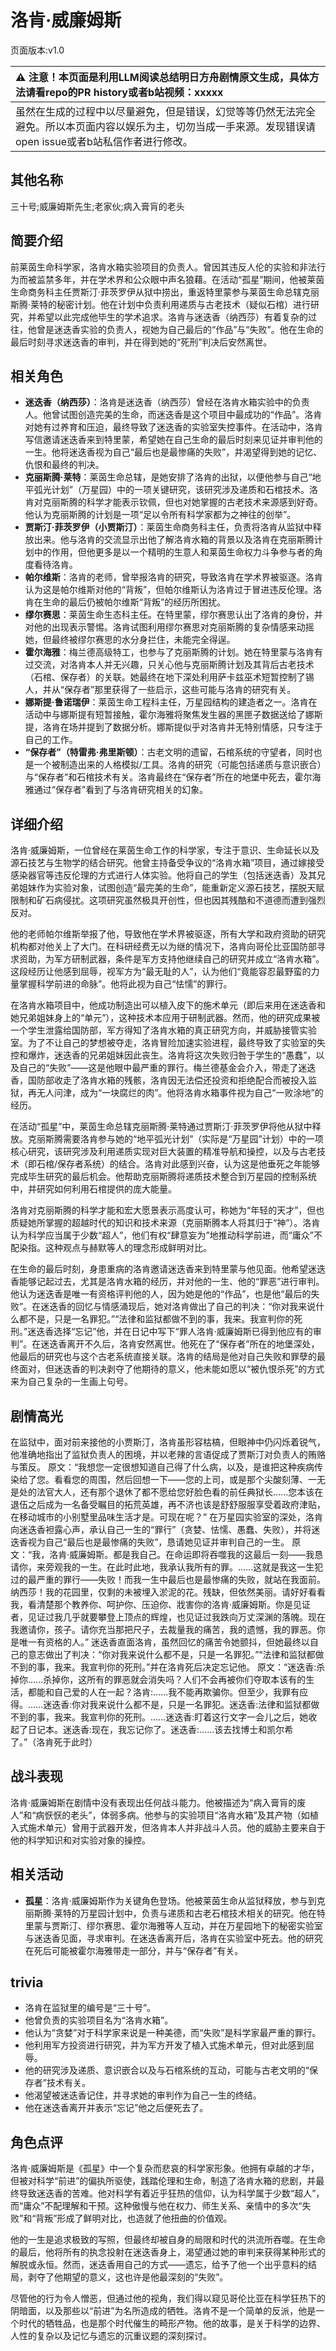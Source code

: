 # 洛肯·威廉姆斯
页面版本:v1.0
 

| :warning: 注意！本页面是利用LLM阅读总结明日方舟剧情原文生成，具体方法请看repo的PR history或者b站视频：xxxxx           |
|:----------------------------|
| 虽然在生成的过程中以尽量避免，但是错误，幻觉等等仍然无法完全避免。所以本页面内容以娱乐为主，切勿当成一手来源。发现错误请open issue或者b站私信作者进行修改。|



## 其他名称
三十号;威廉姆斯先生;老家伙;病入膏肓的老头
## 简要介绍
前莱茵生命科学家，洛肯水箱实验项目的负责人。曾因其违反人伦的实验和非法行为而被监禁多年，并在学术界和公众眼中声名狼藉。在活动“孤星”期间，他被莱茵生命商务科主任贾斯汀·菲茨罗伊从狱中捞出，重返特里蒙参与莱茵生命总辖克丽斯腾·莱特的秘密计划。他在计划中负责利用递质与古老技术（疑似石棺）进行研究，并希望以此完成他毕生的学术追求。洛肯与迷迭香（纳西莎）有着复杂的过往，他曾是迷迭香实验的负责人，视她为自己最后的“作品”与“失败”。他在生命的最后时刻寻求迷迭香的审判，并在得到她的“死刑”判决后安然离世。
## 相关角色
-   **迷迭香（纳西莎）**：洛肯是迷迭香（纳西莎）曾经在洛肯水箱实验中的负责人。他曾试图创造完美的生命，而迷迭香是这个项目中最成功的“作品”。洛肯对她有过养育和压迫，最终导致了迷迭香的实验室失控事件。在活动中，洛肯写信邀请迷迭香来到特里蒙，希望她在自己生命的最后时刻来见证并审判他的一生。他将迷迭香视为自己“最后也是最惨痛的失败”，并渴望得到她的记忆、仇恨和最终的判决。
-   **克丽斯腾·莱特**：莱茵生命总辖，是她安排了洛肯的出狱，以便他参与自己“地平弧光计划”（万星园）中的一项关键研究，该研究涉及递质和石棺技术。洛肯对克丽斯腾的科学才能表示钦佩，但也对她掌握的古老技术来源感到好奇。他认为克丽斯腾的计划是一项“足以令所有科学家都为之神往的创举”。
-   **贾斯汀·菲茨罗伊（小贾斯汀）**：莱茵生命商务科主任，负责将洛肯从监狱中释放出来。他与洛肯的交流显示出他了解洛肯水箱的背景以及洛肯在克丽斯腾计划中的作用，但他更多是以一个精明的生意人和莱茵生命权力斗争参与者的角度看待洛肯。
-   **帕尔维斯**：洛肯的老师，曾举报洛肯的研究，导致洛肯在学术界被驱逐。洛肯认为这是帕尔维斯对他的“背叛”，但帕尔维斯认为洛肯过于冒进违反伦理。洛肯在生命的最后仍被帕尔维斯“背叛”的经历所困扰。
-   **缪尔赛思**：莱茵生命生态科主任。在特里蒙，缪尔赛思认出了洛肯的身份，并对他的出现表示警惕。洛肯试图利用缪尔赛思对克丽斯腾的复杂情感来动摇她，但最终被缪尔赛思的水分身拦住，未能完全得逞。
-   **霍尔海雅**：梅兰德高级特工，也参与了克丽斯腾的计划。她在特里蒙与洛肯有过交流，对洛肯本人并无兴趣，只关心他与克丽斯腾计划及其背后古老技术（石棺、保存者）的关联。她最终在地下深处利用萨卡兹巫术短暂控制了锡人，并从“保存者”那里获得了一些启示，这些可能与洛肯的研究有关。
-   **娜斯提·鲁诺瑞伊**：莱茵生命工程科主任，万星园结构的建造者之一。洛肯在活动中与娜斯提有短暂接触，霍尔海雅将聚焦发生器的黑匣子数据送给了娜斯提，洛肯在场并提到了数据分析。娜斯提似乎对洛肯并无特别情感，只专注于自己的工作。
-   **“保存者”（特雷弗·弗里斯顿）**：古老文明的遗留，石棺系统的守望者，同时也是一个被制造出来的人格模拟/工具。洛肯的研究（可能包括递质与意识嵌合）与“保存者”和石棺技术有关。洛肯最终在“保存者”所在的地堡中死去，霍尔海雅通过“保存者”看到了与洛肯研究相关的幻象。
## 详细介绍
洛肯·威廉姆斯，一位曾经在莱茵生命工作的科学家，专注于意识、生命延长以及源石技艺与生物学的结合研究。他曾主持备受争议的“洛肯水箱”项目，通过嫁接受感染器官等违反伦理的方式进行人体实验。他将自己的学生（包括迷迭香）及其兄弟姐妹作为实验对象，试图创造“最完美的生命”，能重新定义源石技艺，摆脱天赋限制和矿石病侵扰。这项研究虽然极具开创性，但也因其残酷和不道德而遭到强烈反对。

他的老师帕尔维斯举报了他，导致他在学术界被驱逐，所有大学和政府资助的研究机构都对他关上了大门。在科研经费无以为继的情况下，洛肯向哥伦比亚国防部寻求资助，为军方研制武器，条件是军方支持他继续自己的研究并成立“洛肯水箱”。这段经历让他感到屈辱，视军方为“最无耻的人”，认为他们“竟能容忍最野蛮的力量掌握科学前进的命脉”。他将此视为自己“怯懦”的罪行。

在洛肯水箱项目中，他成功制造出可以植入皮下的施术单元（即后来用在迷迭香和她兄弟姐妹身上的“单元”），这种技术本应用于研制武器。然而，他的研究成果被一个学生泄露给国防部，军方得知了洛肯水箱的真正研究方向，并威胁接管实验室。为了不让自己的梦想被夺走，洛肯冒险加速实验进程，最终导致了实验室的失控和爆炸，迷迭香的兄弟姐妹因此丧生。洛肯将这次失败归咎于学生的“愚蠢”，以及自己的“失败”——这是他眼中最严重的罪行。梅兰德基金会介入，带走了迷迭香，国防部收走了洛肯水箱的残骸，洛肯因无法偿还投资和拒绝配合而被投入监狱，再无人问津，成为“一块腐烂的肉”。他将洛肯水箱事件视为自己“一败涂地”的经历。

在活动“孤星”中，莱茵生命总辖克丽斯腾·莱特通过贾斯汀·菲茨罗伊将他从狱中释放。克丽斯腾需要洛肯参与她的“地平弧光计划”（实际是“万星园”计划）中的一项核心研究，该研究涉及利用递质实现对巨大装置的精准导航和操控，以及与古老技术（即石棺/保存者系统）的结合。洛肯对此感到兴奋，认为这是他垂死之年能够完成毕生研究的最后机会。他帮助克丽斯腾将递质技术整合到万星园的控制系统中，并研究如何利用石棺提供的庞大能量。

洛肯对克丽斯腾的科学才能和宏大愿景表示高度认可，称她为“年轻的天才”，但也质疑她所掌握的超越时代的知识和技术来源（克丽斯腾本人将其归于“神”）。洛肯认为科学应当属于少数“超人”，他们有权“肆意妄为”地推动科学前进，而“庸众”不配染指。这种观点与赫默等人的理念形成鲜明对比。

在生命的最后时刻，身患重病的洛肯邀请迷迭香来到特里蒙与他见面。他希望迷迭香能够记起过去，尤其是洛肯水箱的经历，并对他的一生、他的“罪恶”进行审判。他认为迷迭香是唯一有资格评判他的人，因为她是他的“作品”，也是他“最后的失败”。在迷迭香的回忆与情感涌现后，她对洛肯做出了自己的判决：“你对我来说什么都不是，只是一名罪犯。”“法律和监狱都做不到的事，我来。我宣判你的死刑。”迷迭香选择“忘记”他，并在日记中写下“罪人洛肯·威廉姆斯已得到他应有的审判”。在迷迭香离开不久后，洛肯安然离世。他死在了“保存者”所在的地堡深处，他最后的研究也与这个古老系统直接关联。洛肯的结局是他对自己失败和罪孽的最终面对，但迷迭香的判决剥夺了他期待的意义，他未能如愿以“被仇恨杀死”的方式来为自己复杂的一生画上句号。
## 剧情高光
在监狱中，面对前来接他的小贾斯汀，洛肯虽形容枯槁，但眼神中仍闪烁着锐气，他准确地指出了监狱负责人的困境，并以老辣的言语促成了贾斯汀对负责人的贿赂与策反。
原文：“我想您一定很想知道自己得了什么病，以及，是谁把这种疾病传染给了您。看看您的周围，然后回想一下——您的上司，或是那个尖酸刻薄、一无是处的法官大人，还有那个退休了都不愿给您好脸色看的前任典狱长......您本该在退伍之后成为一名备受瞩目的拓荒英雄，再不济也该是舒舒服服享受着政府津贴，在移动城市的小别墅里品味生活才是。可现在呢？”
在万星园实验室的深处，洛肯向迷迭香袒露心声，承认自己一生的“罪行”（贪婪、怯懦、愚蠢、失败），并将迷迭香视为自己“最后也是最惨痛的失败”，恳请她见证并审判自己的一生。
原文：“我，洛肯·威廉姆斯。都是我自己。在命运即将吞噬我的这最后一刻——我恳请你，来旁观我的一生。在此时此地，我承认我所有的罪。......这就是我这一生犯过的最严重的罪行——失败！而我一生中最后也是最惨痛的失败，就站在我面前。纳西莎！我的花园里，仅剩的未被埋入淤泥的花。残缺，但依然美丽。请好好看看我，看清楚那个教养你、呵护你、压迫你、戕害你的洛肯·威廉姆斯。你是见证者，见证过我几乎就要攀登上顶点的辉煌，也见证过我跌向万丈深渊的落魄。现在我邀请你，孩子。请你充当那把尺子，去裁量我的痛苦，我的遗憾，我的罪恶。你是唯一有资格的人。”
迷迭香直面洛肯，虽然回忆的痛苦令她颤抖，但她最终以自己的意志做出了判决：“你对我来说什么都不是，只是一名罪犯。”“法律和监狱都做不到的事，我来。我宣判你的死刑。”并在洛肯死后决定忘记他。
原文：“迷迭香:杀掉你......杀掉你，这所有的罪恶就会消失吗？人们不会再被你们夺取本该有的生活，都能和自己爱的人在一起？洛肯:......我不能再欺骗你。但至少，我罪有应得。......迷迭香:你对我来说什么都不是，只是一名罪犯。迷迭香:法律和监狱都做不到的事，我来。我宣判你的死刑。......迷迭香:盯着这行文字一会儿之后，她收起了日记本。迷迭香:现在，我忘记你了。迷迭香:......该去找博士和凯尔希了。”（洛肯死于此时）
## 战斗表现
洛肯·威廉姆斯在剧情中没有表现出任何战斗能力。他被描述为“病入膏肓的废人”和“病恹恹的老头”，体弱多病。他参与的实验项目“洛肯水箱”及其产物（如植入式施术单元）曾用于武器开发，但洛肯本人并非战斗人员。他的威胁主要来自于他的科学知识和对实验对象的操控。
## 相关活动
-   **孤星**：洛肯·威廉姆斯作为关键角色登场。他被莱茵生命从监狱释放，参与到克丽斯腾·莱特的万星园计划中，负责与递质和古老石棺技术相关的研究。他在特里蒙与贾斯汀、缪尔赛思、霍尔海雅等人互动，并在万星园地下的秘密实验室与迷迭香见面，寻求审判。在迷迭香离开后，洛肯在实验室中死去。他的研究在死后可能被霍尔海雅带走一部分，并与“保存者”有关。
## trivia
*   洛肯在监狱里的编号是“三十号”。
*   他曾负责的实验项目名为“洛肯水箱”。
*   他认为“贪婪”对于科学家来说是一种美德，而“失败”是科学家最严重的罪行。
*   他利用军方投资进行研究，并为军方开发了植入式施术单元，但对此感到屈辱。
*   他的研究涉及递质、意识嵌合以及与石棺系统的互动，可能与古老文明的“保存者”技术有关。
*   他渴望被迷迭香记住，并寻求她的审判作为自己一生的终结。
*   他在迷迭香离开并表示“忘记”他之后便死去了。
## 角色点评
洛肯·威廉姆斯是《孤星》中一个复杂而悲哀的科学家形象。他拥有卓越的才华，但被对科学“前进”的偏执所驱使，践踏伦理和生命，制造了洛肯水箱的悲剧，并最终导致迷迭香的苦难。他对科学有着近乎狂热的信仰，认为科学属于少数“超人”，而“庸众”不配理解和干预。这种傲慢与他在权力、师生关系、亲情中的多次“失败”和“背叛”形成了鲜明对比，也造就了他扭曲的价值观。

他的一生是追求极致的写照，但最终却被自身的局限和时代的洪流所吞噬。在生命的最后，他将所有的执念投射在迷迭香身上，渴望通过她的审判来获得某种形式的解脱或永恒。然而，迷迭香用自己的方式——遗忘，给予了他一个出乎意料的结局，剥夺了他期望的意义，这也许是他最深刻的“失败”。

尽管他的行为令人憎恶，但通过他的视角，我们得以窥见哥伦比亚在科学狂热下的阴暗面，以及那些以“前进”为名所造成的牺牲。洛肯不是一个简单的反派，他是一个时代的牺牲品，也是那个时代催生的畸形产物。他的故事，是关于科学的边界、人性的复杂以及记忆与遗忘的沉重议题的深刻探讨。